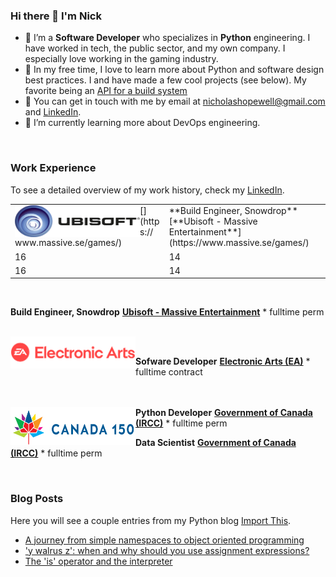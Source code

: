 ### Hi there 👋 I'm Nick

- 🐍 I’m a **Software Developer** who specializes in **Python** engineering. I have worked in tech, the public sector, and my own company. I especially love working in the gaming industry.
- 🔭 In my free time, I love to learn more about Python and software design best practices. I and have made a few cool projects (see below). My favorite being an [API for a build system](https://github.com/NHopewell/diskspace-monitor-CRUD)
- 💬 You can get in touch with me by email at [nicholashopewell@gmail.com](mailto:nicholashopewell@gmail.com) and [LinkedIn](https://www.linkedin.com/in/nick-hopewell/).
- 🌱 I’m currently learning more about DevOps engineering.

<br/>

### Work Experience

To see a detailed overview of my work history, check my [LinkedIn](https://www.linkedin.com/in/nick-hopewell/).

<table>
  <tr>
    <td>[<img align="left" height="51px" width="200px" alt="massive" src="employer_images/ubi.png">](https://www.massive.se/games/)</td>
    <td>**Build Engineer, Snowdrop**
[**Ubisoft - Massive Entertainment**](https://www.massive.se/games/)</td>
  </tr>
  <tr>
    <td>16</td>
    <td>14</td>
  </tr>
    <tr>
    <td>16</td>
    <td>14</td>
  </tr>
</table>

<br/>

**Build Engineer, Snowdrop**
[**Ubisoft - Massive Entertainment**](https://www.massive.se/games/) \* fulltime perm
<br/>
<br/>

[<img align="left" height="51px" width="200px" alt="EA" src="employer_images/Electronic-Arts-Logo.png">](https://www.ea.com/)

<br/>

**Sofware Developer**
[**Electronic Arts (EA)**](https://www.ea.com/) \* fulltime contract
<br/>  
<br/>

[<img align="left" height="61px" width="200px" alt="gov" src="employer_images/CANADA150LOGO.png">](https://www.canada.ca/en/immigration-refugees-citizenship.html)

**Python Developer**
[**Government of Canada (IRCC)**](https://www.canada.ca/en/immigration-refugees-citizenship.html) \* fulltime perm

**Data Scientist**
[**Government of Canada (IRCC)**](https://www.canada.ca/en/immigration-refugees-citizenship.html) \* fulltime perm

<br/>

### Blog Posts

Here you will see a couple entries from my Python blog [Import This](https://nicholashopewell.com/import-this/).

<!-- BLOG_START -->

- [A journey from simple namespaces to object oriented programming](https://nicholashopewell.com/import-this/2021/02/17/from-simple-namespaces-to-oop.html)
- ['y walrus z': when and why should you use assignment expressions?](https://nicholashopewell.com/import-this/2021/02/15/when-and-how-to-use-assignment-expressions.html)
- [The 'is' operator and the interpreter](https://nicholashopewell.com/import-this/2021/02/11/the-is-operator.html)
<!-- BLOG_END -->
